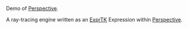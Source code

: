 Demo of [Perspective](https://github.com/finos/perspective).

A ray-tracing engine written as an [ExprTK](https://github.com/ArashPartow/exprtk)
Expression within [Perspective](https://github.com/finos/perspective).
